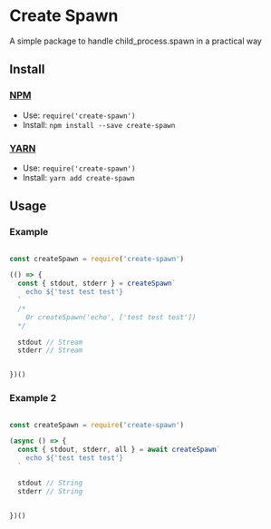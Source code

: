 # Create Spawn
A simple package to handle child_process.spawn in a practical way

## Install

### [NPM](http://npmjs.org/)
- Use: `require('create-spawn')`
- Install: `npm install --save create-spawn`

### [YARN](https://yarnpkg.com/)
- Use: `require('create-spawn')`
- Install: `yarn add create-spawn`

## Usage

### Example

``` javascript

const createSpawn = require('create-spawn')

(() => {
  const { stdout, stderr } = createSpawn`
    echo ${'test test test'}
  `
  /*
    Or createSpawn('echo', ['test test test'])
  */

  stdout // Stream
  stderr // Stream


})()

```

### Example 2

``` javascript

const createSpawn = require('create-spawn')

(async () => {
  const { stdout, stderr, all } = await createSpawn`
    echo ${'test test test'}
  `

  stdout // String
  stderr // String


})()

```